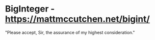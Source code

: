 # BigInteger - https://mattmccutchen.net/bigint/
"Please accept, Sir, the assurance of my highest consideration."
